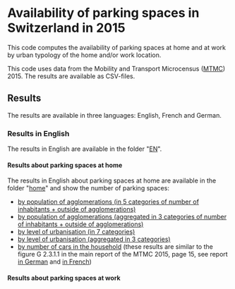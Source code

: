 # Availability of parking spaces in Switzerland in 2015
This code computes the availability of parking spaces at home and at work by urban typology of the home and/or work location. 

This code uses data from the Mobility and Transport Microcensus (<a href="https://www.are.admin.ch/mtmc">MTMC</a>) 2015. The results are available as CSV-files.

## Results
The results are available in three languages: English, French and German.

### Results in English
The results in English are available in the folder "<a href="https://github.com/antonindanalet/availability-of-parking-in-Switzerland-in-2015/tree/master/data/output/tables/EN">EN</a>".

#### Results about parking spaces at home
The results in English about parking spaces at home are available in the folder "<a href="https://github.com/antonindanalet/availability-of-parking-in-Switzerland-in-2015/tree/master/data/output/tables/EN/home">home</a>" and show the number of parking spaces:
- <a href="https://github.com/antonindanalet/availability-of-parking-in-Switzerland-in-2015/blob/master/data/output/tables/EN/home/avail_parking_space_by_agglo_size.csv">by population of agglomerations (in 5 categories of number of inhabitants + outside of agglomerations)</a>
- <a href="https://github.com/antonindanalet/availability-of-parking-in-Switzerland-in-2015/blob/master/data/output/tables/EN/home/avail_parking_space_by_agglo_size_agg.csv">by population of agglomerations (aggregated in 3 categories of number of inhabitants + outside of agglomerations)</a>
- <a href="https://github.com/antonindanalet/availability-of-parking-in-Switzerland-in-2015/blob/master/data/output/tables/EN/home/avail_parking_space_by_household_location.csv">by level of urbanisation (in 7 categories)</a>
- <a href="https://github.com/antonindanalet/availability-of-parking-in-Switzerland-in-2015/blob/master/data/output/tables/EN/home/avail_parking_space_by_household_location_agg.csv">by level of urbanisation (aggregated in 3 categories)</a>
- <a href="https://github.com/antonindanalet/availability-of-parking-in-Switzerland-in-2015/blob/master/data/output/tables/EN/home/avail_parking_space_by_nb_of_cars.csv">by number of cars in the household</a> (these results are similar to the figure G 2.3.1.1 in the main report of the MTMC 2015, page 15, see report <a href="https://www.are.admin.ch/dam/are/de/dokumente/verkehr/dokumente/mikrozensus/verkehrsverhalten-der-bevolkerung-ergebnisse-des-mikrozensus-mobilitat-und-verkehr-2015.pdf.download.pdf/Mikrozensus_Verkehrsverhalten%20der%20Bev%C3%B6lkerung%202015_de.pdf">in German</a> and <a href="https://www.are.admin.ch/dam/are/fr/dokumente/verkehr/dokumente/mikrozensus/verkehrsverhalten-der-bevolkerung-ergebnisse-des-mikrozensus-mobilitat-und-verkehr-2015.pdf.download.pdf/Mikrozensus_Verkehrsverhalten%20der%20Bev%C3%B6lkerung%202015_fr.pdf">in French</a>)

#### Results about parking spaces at work
